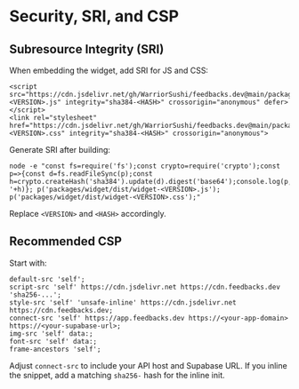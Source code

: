 # Security, SRI, and CSP

## Subresource Integrity (SRI)

When embedding the widget, add SRI for JS and CSS:

```
<script src="https://cdn.jsdelivr.net/gh/WarriorSushi/feedbacks.dev@main/packages/widget/dist/widget-<VERSION>.js" integrity="sha384-<HASH>" crossorigin="anonymous" defer></script>
<link rel="stylesheet" href="https://cdn.jsdelivr.net/gh/WarriorSushi/feedbacks.dev@main/packages/widget/dist/widget-<VERSION>.css" integrity="sha384-<HASH>" crossorigin="anonymous">
```

Generate SRI after building:

```
node -e "const fs=require('fs');const crypto=require('crypto');const p=>{const d=fs.readFileSync(p);const h=crypto.createHash('sha384').update(d).digest('base64');console.log(p,'sha384-'+h)}; p('packages/widget/dist/widget-<VERSION>.js'); p('packages/widget/dist/widget-<VERSION>.css');"
```

Replace `<VERSION>` and `<HASH>` accordingly.

## Recommended CSP

Start with:

```
default-src 'self';
script-src 'self' https://cdn.jsdelivr.net https://cdn.feedbacks.dev 'sha256-...';
style-src 'self' 'unsafe-inline' https://cdn.jsdelivr.net https://cdn.feedbacks.dev;
connect-src 'self' https://app.feedbacks.dev https://<your-app-domain> https://<your-supabase-url>;
img-src 'self' data:;
font-src 'self' data:;
frame-ancestors 'self';
```

Adjust `connect-src` to include your API host and Supabase URL. If you inline the snippet, add a matching `sha256-` hash for the inline init.

